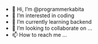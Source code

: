 - 👋 Hi, I’m @programmerkabita
- 👀 I’m interested in coding
- 🌱 I’m currently learning backend
- 💞️ I’m looking to collaborate on ...
- 📫 How to reach me ...

<!---
programmerkabita/programmerkabita is a ✨ special ✨ repository because its `README.md` (this file) appears on your GitHub profile.
You can click the Preview link to take a look at your changes.
--->
